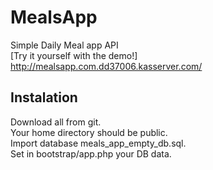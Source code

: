 # MealsApp
Simple Daily Meal app API<br />
[Try it yourself with the demo!]<br />
http://mealsapp.com.dd37006.kasserver.com/

## Instalation
Download all from git.<br />
Your home directory should be public.<br />
Import database meals_app_empty_db.sql.<br />
Set in bootstrap/app.php your DB data.<br />
